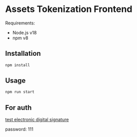 # Assets Tokenization Frontend

Requirements:
- Node.js v18
- npm v8

## Installation

```bash
npm install
```

## Usage

```bash
npm run start
```

## For auth

[test electronic digital signature](public/key/test_key_111.dat)

password: 111